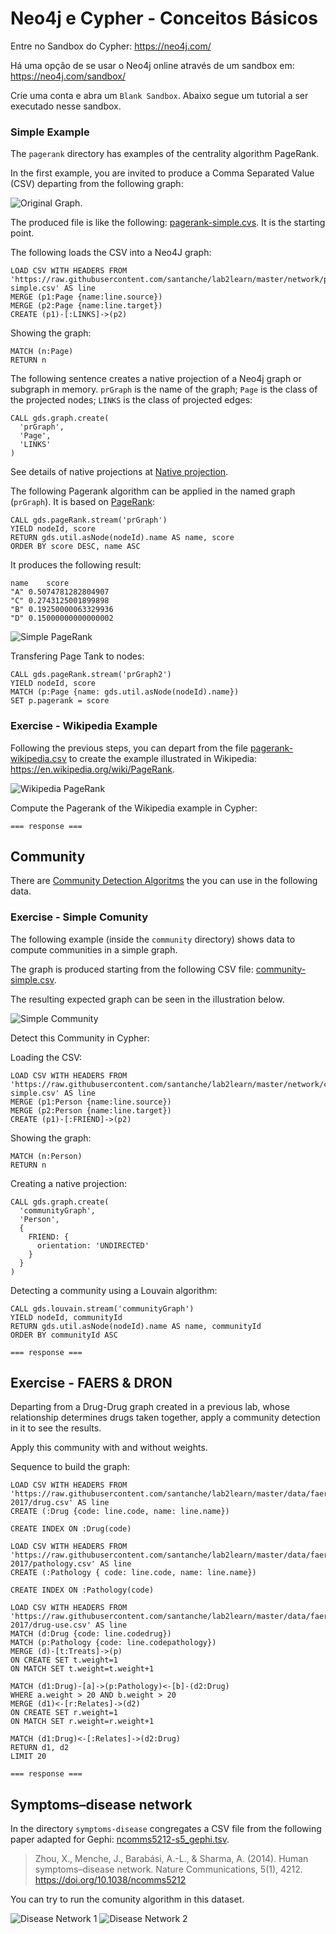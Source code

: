 # Neo4j e Cypher - Conceitos Básicos

Entre no Sandbox do Cypher: https://neo4j.com/

Há uma opção de se usar o Neo4j online através de um sandbox em: https://neo4j.com/sandbox/

Crie uma conta e abra um `Blank Sandbox`. Abaixo segue um tutorial a ser executado nesse sandbox.

### Simple Example

The `pagerank` directory has examples of the centrality algorithm PageRank.

In the first example, you are invited to produce a Comma Separated Value (CSV) departing from the following graph:

![Original Graph](../../pagerank/pagerank-simple-original.png).

The produced file is like the following: [pagerank-simple.cvs](../../pagerank/pagerank-simple.csv). It is the starting point.

The following loads the CSV into a Neo4J graph:

~~~cypher
LOAD CSV WITH HEADERS FROM 'https://raw.githubusercontent.com/santanche/lab2learn/master/network/pagerank/pagerank-simple.csv' AS line
MERGE (p1:Page {name:line.source})
MERGE (p2:Page {name:line.target})
CREATE (p1)-[:LINKS]->(p2)
~~~

Showing the graph:

~~~cypher
MATCH (n:Page)
RETURN n
~~~

The following sentence creates a native projection of a Neo4j graph or subgraph in memory. `prGraph` is the name of the graph; `Page` is the class of the projected nodes; `LINKS` is the class of projected edges:

~~~cypher
CALL gds.graph.create(
  'prGraph',
  'Page',
  'LINKS'
)
~~~

See details of native projections at [Native projection](https://neo4j.com/docs/graph-data-science/current/management-ops/native-projection/).

The following Pagerank algorithm can be applied in the named graph (`prGraph`). It is based on [PageRank](https://neo4j.com/docs/graph-data-science/current/algorithms/page-rank/):

~~~cypher
CALL gds.pageRank.stream('prGraph')
YIELD nodeId, score
RETURN gds.util.asNode(nodeId).name AS name, score
ORDER BY score DESC, name ASC
~~~

It produces the following result:

~~~csv
name	score
"A"	0.5074781282804907
"C"	0.2743125001899898
"B"	0.19250000063329936
"D"	0.15000000000000002
~~~

![Simple PageRank](../../pagerank/pagerank-simple.png)

Transfering Page Tank to nodes:

~~~cypher
CALL gds.pageRank.stream('prGraph2')
YIELD nodeId, score
MATCH (p:Page {name: gds.util.asNode(nodeId).name})
SET p.pagerank = score
~~~

### Exercise - Wikipedia Example

Following the previous steps, you can depart from the file [pagerank-wikipedia.csv](../../pagerank/pagerank-wikipedia.csv) to create the example illustrated in Wikipedia: https://en.wikipedia.org/wiki/PageRank.

![Wikipedia PageRank](../../pagerank/pagerank-wikipedia.png)

Compute the Pagerank of the Wikipedia example in Cypher:

~~~cypher
=== response ===
~~~

## Community

There are [Community Detection Algoritms](https://neo4j.com/docs/graph-data-science/current/algorithms/community/) the you can use in the following data.

### Exercise - Simple Comunity

The following example (inside the `community` directory) shows data to compute communities in a simple graph.

The graph is produced starting from the following CSV file: [community-simple.csv](../../community/community-simple.csv).

The resulting expected graph can be seen in the illustration below.

![Simple Community](../../community/community-simple.png)

Detect this Community in Cypher:

Loading the CSV:

~~~cypher
LOAD CSV WITH HEADERS FROM 'https://raw.githubusercontent.com/santanche/lab2learn/master/network/community/community-simple.csv' AS line
MERGE (p1:Person {name:line.source})
MERGE (p2:Person {name:line.target})
CREATE (p1)-[:FRIEND]->(p2)
~~~

Showing the graph:

~~~cypher
MATCH (n:Person)
RETURN n
~~~

Creating a native projection:

~~~cypher
CALL gds.graph.create(
  'communityGraph',
  'Person',
  {
    FRIEND: {
      orientation: 'UNDIRECTED'
    }
  }
)
~~~

Detecting a community using a Louvain algorithm:

~~~cypher
CALL gds.louvain.stream('communityGraph')
YIELD nodeId, communityId
RETURN gds.util.asNode(nodeId).name AS name, communityId
ORDER BY communityId ASC
~~~

~~~cypher
=== response ===
~~~

## Exercise - FAERS & DRON

Departing from a Drug-Drug graph created in a previous lab, whose relationship determines drugs taken together, apply a community detection in it to see the results.

Apply this community with and without weights.

Sequence to build the graph:

~~~cypher
LOAD CSV WITH HEADERS FROM 'https://raw.githubusercontent.com/santanche/lab2learn/master/data/faers-2017/drug.csv' AS line
CREATE (:Drug {code: line.code, name: line.name})
~~~

~~~cypher
CREATE INDEX ON :Drug(code)
~~~

~~~cypher
LOAD CSV WITH HEADERS FROM 'https://raw.githubusercontent.com/santanche/lab2learn/master/data/faers-2017/pathology.csv' AS line
CREATE (:Pathology { code: line.code, name: line.name})
~~~

~~~cypher
CREATE INDEX ON :Pathology(code)
~~~

~~~cypher
LOAD CSV WITH HEADERS FROM 'https://raw.githubusercontent.com/santanche/lab2learn/master/data/faers-2017/drug-use.csv' AS line
MATCH (d:Drug {code: line.codedrug})
MATCH (p:Pathology {code: line.codepathology})
MERGE (d)-[t:Treats]->(p)
ON CREATE SET t.weight=1
ON MATCH SET t.weight=t.weight+1
~~~

~~~cypher
MATCH (d1:Drug)-[a]->(p:Pathology)<-[b]-(d2:Drug)
WHERE a.weight > 20 AND b.weight > 20
MERGE (d1)<-[r:Relates]->(d2)
ON CREATE SET r.weight=1
ON MATCH SET r.weight=r.weight+1
~~~

~~~cypher
MATCH (d1:Drug)<-[:Relates]->(d2:Drug)
RETURN d1, d2
LIMIT 20
~~~

~~~cypher
=== response ===
~~~


## Symptoms–disease network

In the directory `symptoms-disease` congregates a CSV file from the following paper adapted for Gephi: [ncomms5212-s5_gephi.tsv](symptoms-disease/ncomms5212-s5_gephi.tsv).

> Zhou, X., Menche, J., Barabási, A.-L., & Sharma, A. (2014). Human symptoms–disease network. Nature Communications, 5(1), 4212. https://doi.org/10.1038/ncomms5212

You can try to run the comunity algorithm in this dataset.

![Disease Network 1](../../symptoms-disease/disease-disease-01.png)
![Disease Network 2](../../symptoms-disease/disease-disease-02.png)